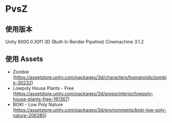 # PvsZ
## 使用版本
Unity 6000.0.30f1
3D (Built-In Render Pipeline)
Cinemachine 3.1.2

## 使用 Assets
* Zombie (https://assetstore.unity.com/packages/3d/characters/humanoids/zombie-30232)
* Lowpoly House Plants - Free (https://assetstore.unity.com/packages/3d/props/interior/lowpoly-house-plants-free-191367)
* BOKI - Low Poly Nature (https://assetstore.unity.com/packages/3d/environments/boki-low-poly-nature-206385)
